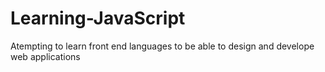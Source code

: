 # Learning-JavaScript
Atempting to learn front end languages to be able to design and develope web applications
